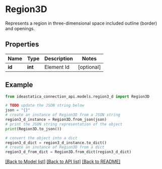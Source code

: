 # Region3D

Represents a region in three-dimensional space included outline (border) and openings.

## Properties

Name | Type | Description | Notes
------------ | ------------- | ------------- | -------------
**id** | **int** | Element Id | [optional] 

## Example

```python
from ideastatica_connection_api.models.region3_d import Region3D

# TODO update the JSON string below
json = "{}"
# create an instance of Region3D from a JSON string
region3_d_instance = Region3D.from_json(json)
# print the JSON string representation of the object
print(Region3D.to_json())

# convert the object into a dict
region3_d_dict = region3_d_instance.to_dict()
# create an instance of Region3D from a dict
region3_d_from_dict = Region3D.from_dict(region3_d_dict)
```
[[Back to Model list]](../README.md#documentation-for-models) [[Back to API list]](../README.md#documentation-for-api-endpoints) [[Back to README]](../README.md)


